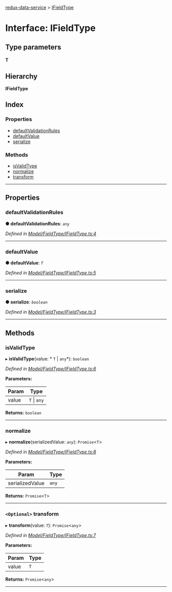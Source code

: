 [redux-data-service](../README.md) > [IFieldType](../interfaces/ifieldtype.md)

# Interface: IFieldType

## Type parameters
#### T 
## Hierarchy

**IFieldType**

## Index

### Properties

* [defaultValidationRules](ifieldtype.md#defaultvalidationrules)
* [defaultValue](ifieldtype.md#defaultvalue)
* [serialize](ifieldtype.md#serialize)

### Methods

* [isValidType](ifieldtype.md#isvalidtype)
* [normalize](ifieldtype.md#normalize)
* [transform](ifieldtype.md#transform)

---

## Properties

<a id="defaultvalidationrules"></a>

###  defaultValidationRules

**● defaultValidationRules**: *`any`*

*Defined in [Model/FieldType/IFieldType.ts:4](https://github.com/Rediker-Software/redux-data-service/blob/9e76fc2/src/Model/FieldType/IFieldType.ts#L4)*

___
<a id="defaultvalue"></a>

###  defaultValue

**● defaultValue**: *`T`*

*Defined in [Model/FieldType/IFieldType.ts:5](https://github.com/Rediker-Software/redux-data-service/blob/9e76fc2/src/Model/FieldType/IFieldType.ts#L5)*

___
<a id="serialize"></a>

###  serialize

**● serialize**: *`boolean`*

*Defined in [Model/FieldType/IFieldType.ts:3](https://github.com/Rediker-Software/redux-data-service/blob/9e76fc2/src/Model/FieldType/IFieldType.ts#L3)*

___

## Methods

<a id="isvalidtype"></a>

###  isValidType

▸ **isValidType**(value: * `T` &#124; `any`*): `boolean`

*Defined in [Model/FieldType/IFieldType.ts:6](https://github.com/Rediker-Software/redux-data-service/blob/9e76fc2/src/Model/FieldType/IFieldType.ts#L6)*

**Parameters:**

| Param | Type |
| ------ | ------ |
| value |  `T` &#124; `any`|

**Returns:** `boolean`

___
<a id="normalize"></a>

###  normalize

▸ **normalize**(serializedValue: *`any`*): `Promise`<`T`>

*Defined in [Model/FieldType/IFieldType.ts:8](https://github.com/Rediker-Software/redux-data-service/blob/9e76fc2/src/Model/FieldType/IFieldType.ts#L8)*

**Parameters:**

| Param | Type |
| ------ | ------ |
| serializedValue | `any` |

**Returns:** `Promise`<`T`>

___
<a id="transform"></a>

### `<Optional>` transform

▸ **transform**(value: *`T`*): `Promise`<`any`>

*Defined in [Model/FieldType/IFieldType.ts:7](https://github.com/Rediker-Software/redux-data-service/blob/9e76fc2/src/Model/FieldType/IFieldType.ts#L7)*

**Parameters:**

| Param | Type |
| ------ | ------ |
| value | `T` |

**Returns:** `Promise`<`any`>

___

